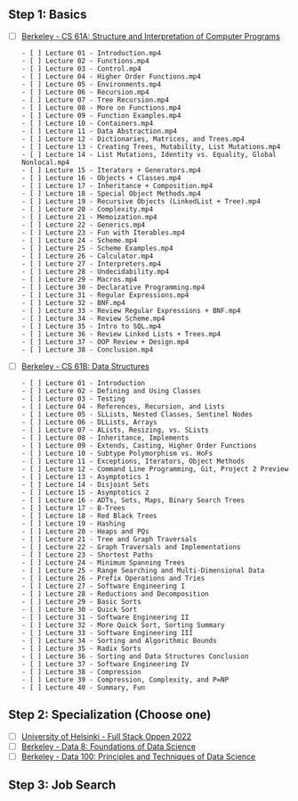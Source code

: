 ## Step 1: Basics

- [ ] [Berkeley - CS 61A: Structure and Interpretation of Computer Programs](https://inst.eecs.berkeley.edu/~cs61a/sp21/)<br>

      - [ ] Lecture 01 - Introduction.mp4
      - [ ] Lecture 02 - Functions.mp4    
      - [ ] Lecture 03 - Control.mp4    
      - [ ] Lecture 04 - Higher Order Functions.mp4    
      - [ ] Lecture 05 - Environments.mp4    
      - [ ] Lecture 06 - Recursion.mp4    
      - [ ] Lecture 07 - Tree Recursion.mp4    
      - [ ] Lecture 08 - More on Functions.mp4    
      - [ ] Lecture 09 - Function Examples.mp4    
      - [ ] Lecture 10 - Containers.mp4    
      - [ ] Lecture 11 - Data Abstraction.mp4    
      - [ ] Lecture 12 - Dictionaries, Matrices, and Trees.mp4    
      - [ ] Lecture 13 - Creating Trees, Mutability, List Mutations.mp4    
      - [ ] Lecture 14 - List Mutations, Identity vs. Equality, Global Nonlocal.mp4    
      - [ ] Lecture 15 - Iterators + Generators.mp4    
      - [ ] Lecture 16 - Objects + Classes.mp4    
      - [ ] Lecture 17 - Inheritance + Composition.mp4    
      - [ ] Lecture 18 - Special Object Methods.mp4    
      - [ ] Lecture 19 - Recursive Objects (LinkedList + Tree).mp4    
      - [ ] Lecture 20 - Complexity.mp4    
      - [ ] Lecture 21 - Memoization.mp4    
      - [ ] Lecture 22 - Generics.mp4    
      - [ ] Lecture 23 - Fun with Iterables.mp4    
      - [ ] Lecture 24 - Scheme.mp4    
      - [ ] Lecture 25 - Scheme Examples.mp4    
      - [ ] Lecture 26 - Calculator.mp4    
      - [ ] Lecture 27 - Interpreters.mp4    
      - [ ] Lecture 28 - Undecidability.mp4    
      - [ ] Lecture 29 - Macros.mp4    
      - [ ] Lecture 30 - Declarative Programming.mp4    
      - [ ] Lecture 31 - Regular Expressions.mp4    
      - [ ] Lecture 32 - BNF.mp4    
      - [ ] Lecture 33 - Review Regular Expressions + BNF.mp4    
      - [ ] Lecture 34 - Review Scheme.mp4    
      - [ ] Lecture 35 - Intro to SQL.mp4    
      - [ ] Lecture 36 - Review Linked Lists + Trees.mp4    
      - [ ] Lecture 37 - OOP Review + Design.mp4    
      - [ ] Lecture 38 - Conclusion.mp4

- [ ] [Berkeley - CS 61B: Data Structures](https://sp21.datastructur.es/)<br>

      - [ ] Lecture 01 - Introduction                 
      - [ ] Lecture 02 - Defining and Using Classes
      - [ ] Lecture 03 - Testing
      - [ ] Lecture 04 - References, Recursion, and Lists
      - [ ] Lecture 05 - SLLists, Nested Classes, Sentinel Nodes
      - [ ] Lecture 06 - DLLists, Arrays
      - [ ] Lecture 07 - ALists, Resizing, vs. SLists
      - [ ] Lecture 08 - Inheritance, Implements
      - [ ] Lecture 09 - Extends, Casting, Higher Order Functions
      - [ ] Lecture 10 - Subtype Polymorphism vs. HoFs
      - [ ] Lecture 11 - Exceptions, Iterators, Object Methods
      - [ ] Lecture 12 - Command Line Programming, Git, Project 2 Preview
      - [ ] Lecture 13 - Asymptotics 1
      - [ ] Lecture 14 - Disjoint Sets
      - [ ] Lecture 15 - Asymptotics 2
      - [ ] Lecture 16 - ADTs, Sets, Maps, Binary Search Trees
      - [ ] Lecture 17 - B-Trees
      - [ ] Lecture 18 - Red Black Trees
      - [ ] Lecture 19 - Hashing
      - [ ] Lecture 20 - Heaps and PQs
      - [ ] Lecture 21 - Tree and Graph Traversals
      - [ ] Lecture 22 - Graph Traversals and Implementations
      - [ ] Lecture 23 - Shortest Paths
      - [ ] Lecture 24 - Minimum Spanning Trees
      - [ ] Lecture 25 - Range Searching and Multi-Dimensional Data
      - [ ] Lecture 26 - Prefix Operations and Tries
      - [ ] Lecture 27 - Software Engineering I
      - [ ] Lecture 28 - Reductions and Decomposition
      - [ ] Lecture 29 - Basic Sorts
      - [ ] Lecture 30 - Quick Sort
      - [ ] Lecture 31 - Software Engineering II
      - [ ] Lecture 32 - More Quick Sort, Sorting Summary
      - [ ] Lecture 33 - Software Engineering III
      - [ ] Lecture 34 - Sorting and Algorithmic Bounds
      - [ ] Lecture 35 - Radix Sorts
      - [ ] Lecture 36 - Sorting and Data Structures Conclusion
      - [ ] Lecture 37 - Software Engineering IV
      - [ ] Lecture 38 - Compression
      - [ ] Lecture 39 - Compression, Complexity, and P=NP
      - [ ] Lecture 40 - Summary, Fun

## Step 2: Specialization (Choose one)

- [ ] [University of Helsinki - Full Stack Oppen 2022](https://fullstackopen.com/en/)<br>
- [ ] [Berkeley - Data 8: Foundations of Data Science](http://data8.org/fa21/)<br>
- [ ] [Berkeley - Data 100: Principles and Techniques of Data Science](https://ds100.org/fa21/)<br>

## Step 3: Job Search


